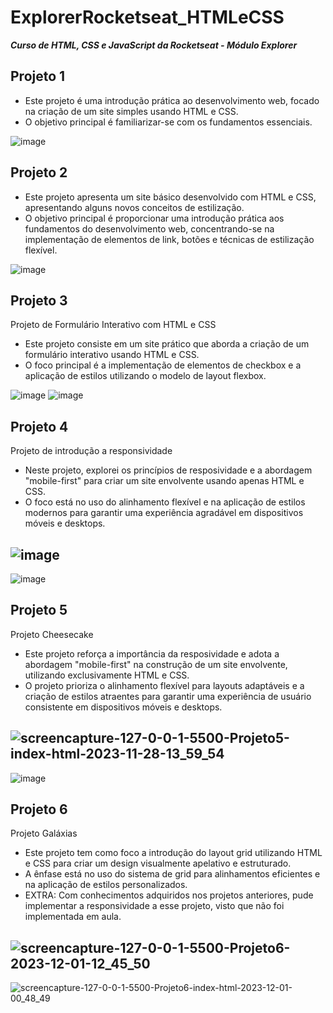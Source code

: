 # ExplorerRocketseat_HTMLeCSS
  ***Curso de HTML, CSS e JavaScript da Rocketseat - Módulo Explorer***

## Projeto 1

- Este projeto é uma introdução prática ao desenvolvimento web, focado na criação de um site simples usando HTML e CSS.
- O objetivo principal é familiarizar-se com os fundamentos essenciais.

![image](https://github.com/AndreRamos-py/ExplorerRocketseat_HTMLeCSS/assets/83097746/71ab1e28-842d-4c55-93fa-12d202fb0c2b)


## Projeto 2

- Este projeto apresenta um site básico desenvolvido com HTML e CSS, apresentando alguns novos conceitos de estilização.
- O objetivo principal é proporcionar uma introdução prática aos fundamentos do desenvolvimento web, concentrando-se na implementação de elementos de link, botões e técnicas de estilização flexível.

![image](https://github.com/AndreRamos-py/ExplorerRocketseat_HTMLeCSS/assets/83097746/8afbd186-13c6-4859-bf27-b53405c64ede)


## Projeto 3

Projeto de Formulário Interativo com HTML e CSS

- Este projeto consiste em um site prático que aborda a criação de um formulário interativo usando HTML e CSS.
- O foco principal é a implementação de elementos de checkbox e a aplicação de estilos utilizando o modelo de layout flexbox.

![image](https://github.com/AndreRamos-js/ExplorerRocketseat_HTMLeCSS/assets/83097746/6518c68c-24f2-4181-9747-cd086e5316d2)
![image](https://github.com/AndreRamos-js/ExplorerRocketseat_HTMLeCSS/assets/83097746/ce3efbb1-7a9c-4ee8-93f5-e8d7f2033f1a)


## Projeto 4

Projeto de introdução a responsividade

- Neste projeto, explorei os princípios de resposividade e a abordagem "mobile-first" para criar um site envolvente usando apenas HTML e CSS.
- O foco está no uso do alinhamento flexível e na aplicação de estilos modernos para garantir uma experiência agradável em dispositivos móveis e desktops.

![image](https://github.com/AndreRamos-js/ExplorerRocketseat_HTMLeCSS/assets/83097746/aada3691-fff8-4035-b2e7-4caa880de465)
-
![image](https://github.com/AndreRamos-js/ExplorerRocketseat_HTMLeCSS/assets/83097746/45e9cf86-13f1-423d-be7c-7574e4fa6bfb)

## Projeto 5

Projeto Cheesecake

- Este projeto reforça a importância da resposividade e adota a abordagem "mobile-first" na construção de um site envolvente, utilizando exclusivamente HTML e CSS.
- O projeto prioriza o alinhamento flexível para layouts adaptáveis e a criação de estilos atraentes para garantir uma experiência de usuário consistente em dispositivos móveis e desktops.

![screencapture-127-0-0-1-5500-Projeto5-index-html-2023-11-28-13_59_54](https://github.com/AndreRamos-js/ExplorerRocketseat_HTMLeCSS/assets/83097746/3acc2b9e-0130-41d9-a3fe-1d12f05ce44c)
-
![image](https://github.com/AndreRamos-js/ExplorerRocketseat_HTMLeCSS/assets/83097746/a1922cad-9333-43b3-83b9-6a695a53efa6)

## Projeto 6

Projeto Galáxias

- Este projeto tem como foco a introdução do layout grid utilizando HTML e CSS para criar um design visualmente apelativo e estruturado.
- A ênfase está no uso do sistema de grid para alinhamentos eficientes e na aplicação de estilos personalizados.
- EXTRA: Com conhecimentos adquiridos nos projetos anteriores, pude implementar a responsividade a esse projeto, visto que não foi implementada em aula.

![screencapture-127-0-0-1-5500-Projeto6-2023-12-01-12_45_50](https://github.com/AndreRamos-js/ExplorerRocketseat_HTMLeCSS/assets/83097746/d8bac93f-2c46-41ba-bf1e-8f3f5b137cd2)
-
![screencapture-127-0-0-1-5500-Projeto6-index-html-2023-12-01-00_48_49](https://github.com/AndreRamos-js/ExplorerRocketseat_HTMLeCSS/assets/83097746/a663d641-4d92-4ff0-8a8b-690877ec3e01)
